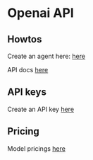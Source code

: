 # Openai API

## Howtos

Create an agent here: [here](https://github.com/openai/openai-python)

API docs [here](https://platform.openai.com/docs/api-reference/introduction)

## API keys

Create an API key [here](https://platform.openai.com/account/api-keys)

## Pricing

Model pricings [here](https://openai.com/api/pricing/)